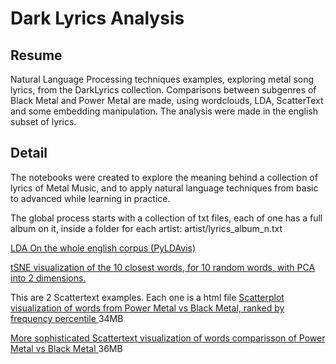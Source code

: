 # Dark Lyrics Analysis

## Resume
Natural Language Processing techniques examples, exploring metal song lyrics, from the DarkLyrics collection.
Comparisons between subgenres of Black Metal and Power Metal are made, using wordclouds, LDA, ScatterText and some embedding manipulation. 
The analysis were made in the english subset of lyrics. 

## Detail 

The notebooks were created to explore the meaning behind a collection of lyrics of Metal Music, and to apply natural language techniques from basic to advanced while learning in practice.

The global process starts with a collection of txt files, each of one has a full album on it, inside a folder for each artist: artist/lyrics_album_n.txt

<a href="http://htmlpreview.github.io/?https://github.com/seba54322/dark_lyrics_analysis/blob/master/new_lda_total_english.html" target="_blank">LDA On the whole english corpus (PyLDAvis)</a>

<a href="https://github.com/seba54322/dark_lyrics_analysis/blob/master/similar_words.png" target="_blank">tSNE visualization of the 10 closest words, for 10 random words, with PCA into 2 dimensions.</a>

This are 2 Scattertext examples. Each one is a html file 
<a href="https://github.com/seba54322/dark_lyrics_analysis/blob/master/new_power_black_v3_pretty.html" target="_blank">Scatterplot visualization of words from Power Metal vs Black Metal, ranked by frequency percentile </a>34MB

<a href="https://github.com/seba54322/dark_lyrics_analysis/blob/master/power_black_LOPriorvsLog_pretty.html" target="_blank">More sophisticated Scattertext visualization of words comparisson of Power Metal vs Black Metal </a>36MB
